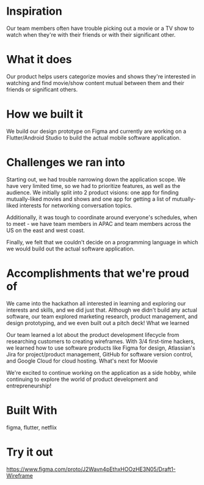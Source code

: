 # Inspiration
Our team members often have trouble picking out a movie or a TV show to watch when they're with their friends or with their significant other.

# What it does
Our product helps users categorize movies and shows they're interested in watching and find movie/show content mutual between them and their friends or significant others.

# How we built it
We build our design prototype on Figma and currently are working on a Flutter/Android Studio to build the actual mobile software application.

# Challenges we ran into
Starting out, we had trouble narrowing down the application scope. We have very limited time, so we had to prioritize features, as well as the audience. We initially split into 2 product visions: one app for finding mutually-liked movies and shows and one app for getting a list of mutually-liked interests for networking conversation topics.

Additionally, it was tough to coordinate around everyone's schedules, when to meet - we have team members in APAC and team members across the US on the east and west coast.

Finally, we felt that we couldn't decide on a programming language in which we would build out the actual software application.

# Accomplishments that we're proud of
We came into the hackathon all interested in learning and exploring our interests and skills, and we did just that. Although we didn't build any actual software, our team explored marketing research, product management, and design prototyping, and we even built out a pitch deck!
What we learned

Our team learned a lot about the product development lifecycle from researching customers to creating wireframes. With 3/4 first-time hackers, we learned how to use software products like Figma for design, Atlassian's Jira for project/product management, GitHub for software version control, and Google Cloud for cloud hosting.
What's next for Moovie

We're excited to continue working on the application as a side hobby, while continuing to explore the world of product development and entrepreneurship!

# Built With
figma, flutter, netflix

# Try it out
https://www.figma.com/proto/J2Wavn4pEthxHOOzHE3N05/Draft1-Wireframe
